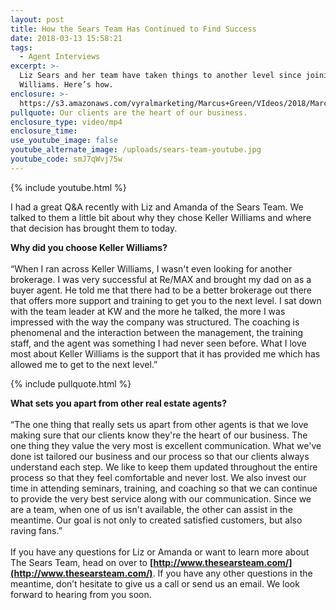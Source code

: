 ```yaml
---
layout: post
title: How the Sears Team Has Continued to Find Success
date: 2018-03-13 15:58:21
tags:
  - Agent Interviews
excerpt: >-
  Liz Sears and her team have taken things to another level since joining Keller
  Williams. Here’s how.
enclosure: >-
  https://s3.amazonaws.com/vyralmarketing/Marcus+Green/VIdeos/2018/March/Northern+Utah+Real+Estate+Coaching-+How+the+Sears+Team+Has+Continued+to+Find+Success.mp4
pullquote: Our clients are the heart of our business.
enclosure_type: video/mp4
enclosure_time:
use_youtube_image: false
youtube_alternate_image: /uploads/sears-team-youtube.jpg
youtube_code: smJ7qWvj75w
---
```


{% include youtube.html %}

I had a great Q&A recently with Liz and Amanda of the Sears Team. We talked to them a little bit about why they chose Keller Williams and where that decision has brought them to today.

**Why did you choose Keller Williams?**<br><br>“When I ran across Keller Williams, I wasn't even looking for another brokerage. I was very successful at Re/MAX and brought my dad on as a buyer agent. He told me that there had to be a better brokerage out there that offers more support and training to get you to the next level. I sat down with the team leader at KW and the more he talked, the more I was impressed with the way the company was structured. The coaching is phenomenal and the interaction between the management, the training staff, and the agent was something I had never seen before. What I love most about Keller Williams is the support that it has provided me which has allowed me to get to the next level.”

{% include pullquote.html %}

**What sets you apart from other real estate agents?**<br><br>“The one thing that really sets us apart from other agents is that we love making sure that our clients know they're the heart of our business. The one thing they value the very most is excellent communication. What we've done ist tailored our business and our process so that our clients always understand each step. We like to keep them updated throughout the entire process so that they feel comfortable and never lost. We also invest our time in attending seminars, training, and coaching so that we can continue to provide the very best service along with our communication. Since we are a team, when one of us isn't available, the other can assist in the meantime. Our goal is not only to created satisfied customers, but also raving fans.”<br><br>If you have any questions for Liz or Amanda or want to learn more about The Sears Team, head on over to **[http://www.thesearsteam.com/](http://www.thesearsteam.com/)**. If you have any other questions in the meantime, don’t hesitate to give us a call or send us an email. We look forward to hearing from you soon.